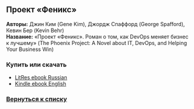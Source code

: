 ## Проект «Феникс» 
**Авторы:** Джин Ким (Gene Kim), Джордж Спаффорд (George Spafford), Кевин Бер (Kevin Behr)<br />
**Название:** «Проект «Феникс». Роман о том, как DevOps меняет бизнес к лучшему» (The Phoenix Project: A Novel about IT, DevOps, and Helping Your Business Win) <br />


### Купить или скачать  
* [LitRes ebook Russian](https://www.litres.ru/dzhin-kim/proekt-feniks-roman-o-tom-kak-devops-menyaet-biznes-k-luchshemu/)
* [Kindle ebook English](https://www.amazon.com/Phoenix-Project-DevOps-Helping-Business-ebook/dp/B078Y98RG8/)

### [Вернуться к списку](https://github.com/golodnyj/TheBestITBooks)